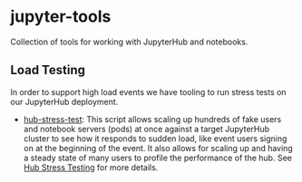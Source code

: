 # jupyter-tools

Collection of tools for working with JupyterHub and notebooks.

## Load Testing

In order to support high load events we have tooling to run stress tests on our JupyterHub deployment.

* [hub-stress-test](scripts/hub-stress-test.py): This script allows scaling up hundreds of fake users and notebook
  servers (pods) at once against a target JupyterHub cluster to see how it responds to sudden load, like event users
  signing on at the beginning of the event. It also allows for scaling up and having a steady state of many users
  to profile the performance of the hub. See [Hub Stress Testing](docs/stress-test.md) for more details.
